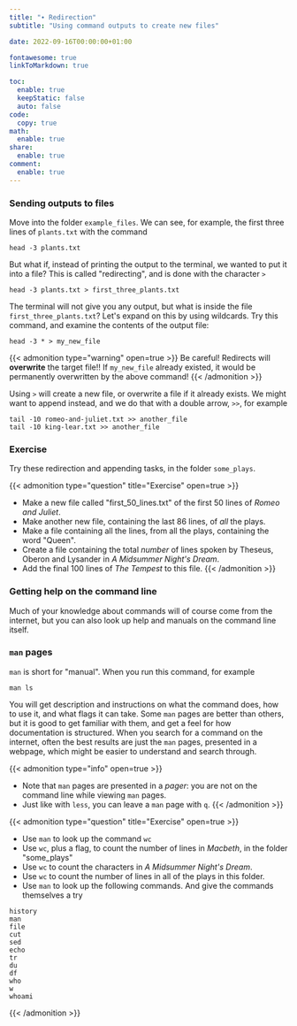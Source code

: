 ```yaml
---
title: "∙ Redirection"
subtitle: "Using command outputs to create new files"

date: 2022-09-16T00:00:00+01:00

fontawesome: true
linkToMarkdown: true

toc:
  enable: true
  keepStatic: false
  auto: false
code:
  copy: true
math:
  enable: true
share:
  enable: true
comment:
  enable: true
---
```


### Sending outputs to files

Move into the folder `example_files`. We can see, for example, the first three lines of `plants.txt` with the command

```
head -3 plants.txt
```

But what if, instead of printing the output to the terminal, we wanted to put it into a file? This is called "redirecting", and is done with the character `>`

```
head -3 plants.txt > first_three_plants.txt
```

The terminal will not give you any output, but what is inside the file `first_three_plants.txt`? Let's expand on this by using wildcards. Try this command, and examine the contents of the output file:

```
head -3 * > my_new_file
```

{{< admonition type="warning" open=true >}}
Be careful! Redirects will **overwrite** the target file!! If `my_new_file` already existed, it would be permanently overwritten by the above command!
{{< /admonition >}}

Using `>` will create a new file, or overwrite a file if it already exists. We might want to append instead, and we do that with a double arrow, `>>`, for example

```
tail -10 romeo-and-juliet.txt >> another_file
tail -10 king-lear.txt >> another_file
```

### Exercise
Try these redirection and appending tasks, in the folder `some_plays`.

{{< admonition type="question" title="Exercise" open=true >}}
- Make a new file called "first_50_lines.txt" of the first 50 lines of *Romeo and Juliet*.
- Make another new file, containing the last 86 lines, of *all* the plays.
- Make a file containing all the lines, from all the plays, containing the word "Queen".
- Create a file containing the total *number* of lines spoken by Theseus, Oberon and Lysander in *A Midsummer Night's Dream*. 
- Add the final 100 lines of *The Tempest* to this file.
{{< /admonition >}}

### Getting help on the command line

Much of your knowledge about commands will of course come from the internet, but you can also look up help and manuals on the command line itself.

### `man` pages
`man` is short for "manual". When you run this command, for example

```
man ls
```

You will get description and instructions on what the command does, how to use it, and what flags it can take. Some `man` pages are better than others, but it is good to get familiar with them, and get a feel for how documentation is structured. When you search for a command on the internet, often the best results are just the `man` pages, presented in a webpage, which might be easier to understand and search through.

{{< admonition type="info" open=true >}}
- Note that `man` pages are presented in a _pager_: you are not on the command line while viewing `man` pages.
- Just like with `less`, you can leave a `man` page with `q`.
{{< /admonition >}}

{{< admonition type="question" title="Exercise" open=true >}}
- Use `man` to look up the command `wc`
- Use `wc`, plus a flag, to count the number of lines in *Macbeth*, in the folder "some_plays"
- Use `wc` to count the characters in *A Midsummer Night's Dream*.
- Use `wc` to count the number of lines in all of the plays in this folder.
- Use `man` to look up the following commands. And give the commands themselves a try
```
history
man
file
cut
sed
echo
tr
du
df
who
w
whoami
```
{{< /admonition >}}

